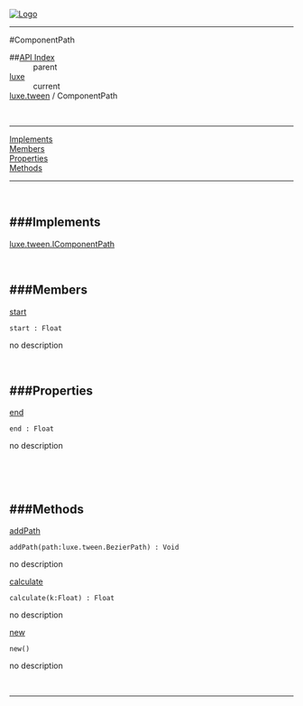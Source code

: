 
[![Logo](../../../images/logo.png)](../../../index.html)

---

#ComponentPath


##[API Index](../../../api/index.html#luxe.tween)   
&emsp;&emsp;&emsp;parent    
[luxe](../)     
&emsp;&emsp;&emsp;current    
[luxe.tween](./) / ComponentPath

<br/>

---


[Implements](#Implements)   
[Members](#Members)   
[Properties](#Properties)   
[Methods](#Methods)   


---

&nbsp;   

<a class="lift" name="Implements" ></a>
###Implements   
---
<a class="lift" name="luxe.tween.IComponentPath" href="{{{rel_path}}}api/luxe/tween/IComponentPath.html">luxe.tween.IComponentPath</a>

&nbsp;   

<a class="lift" name="Members" ></a>
###Members   
---
<a class="lift" name="start" href="#start">start</a>



`start : Float`

<span class="small_desc_flat"> no description </span>   

&nbsp;   

<a class="lift" name="Properties" ></a>
###Properties   
---
<a class="lift" name="end" href="#end">end</a>



`end : Float`

<span class="small_desc_flat"> no description </span>   

&nbsp;   

&nbsp;   

<a class="lift" name="Methods" ></a>
###Methods   
---
<a class="lift" name="addPath" href="#addPath">addPath</a>



`addPath(path:luxe.tween.BezierPath) : Void`

<span class="small_desc_flat"> no description </span>   

<a class="lift" name="calculate" href="#calculate">calculate</a>



`calculate(k:Float) : Float`

<span class="small_desc_flat"> no description </span>   

<a class="lift" name="new" href="#new">new</a>



`new() `

<span class="small_desc_flat"> no description </span>   



&nbsp;
&nbsp;
&nbsp;

---  


&nbsp;   
&nbsp;   